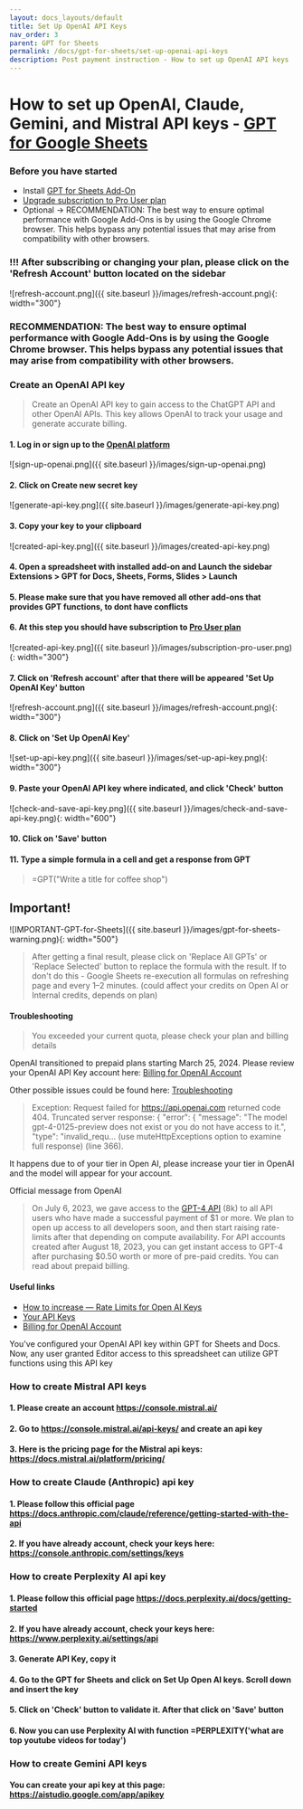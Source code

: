 ```yaml
---
layout: docs_layouts/default
title: Set Up OpenAI API Keys
nav_order: 3
parent: GPT for Sheets
permalink: /docs/gpt-for-sheets/set-up-openai-api-keys
description: Post payment instruction - How to set up OpenAI API keys
---
```


# How to set up OpenAI, Claude, Gemini, and Mistral API keys - <a href="/gpt-for-sheets/" target="_blank">GPT for Google Sheets</a>

### Before you have started
- Install <a href="https://workspace.google.com/marketplace/app/gpt_for_docs_sheets_forms_slides/466607203252" target="_blank">GPT for Sheets Add-On</a>
- <a href="/gpt-for-sheets/" target="_blank">Upgrade subscription to Pro User plan</a>
- Optional -> RECOMMENDATION: The best way to ensure optimal performance with Google Add-Ons is by using the Google Chrome browser. This helps bypass any potential issues that may arise from compatibility with other browsers.

### !!! After subscribing or changing your plan, please click on the 'Refresh Account' button located on the sidebar
![refresh-account.png]({{ site.baseurl }}/images/refresh-account.png){: width="300"}


### RECOMMENDATION: The best way to ensure optimal performance with Google Add-Ons is by using the Google Chrome browser. This helps bypass any potential issues that may arise from compatibility with other browsers. 

### Create an OpenAI API key

> Create an OpenAI API key to gain access to the ChatGPT API and other OpenAI APIs. This key allows OpenAI to track your usage and generate accurate billing.


#### 1. Log in or sign up to the <a href="https://platform.openai.com/account/api-keys" rel="noopener noreferrer nofollow" target="_blank">OpenAI platform</a>

![sign-up-openai.png]({{ site.baseurl }}/images/sign-up-openai.png)

#### 2. Click on Create new secret key

![generate-api-key.png]({{ site.baseurl }}/images/generate-api-key.png)

#### 3. Copy your key to your clipboard

![created-api-key.png]({{ site.baseurl }}/images/created-api-key.png)

#### 4. Open a spreadsheet with installed add-on and Launch the sidebar <b>Extensions > GPT for Docs, Sheets, Forms, Slides > Launch</b>
#### 5. Please make sure that you have removed all other add-ons that provides GPT functions, to dont have conflicts
#### 6. At this step you should have subscription to <a href="/gpt-for-sheets/" target="_blank">Pro User plan</a>
![created-api-key.png]({{ site.baseurl }}/images/subscription-pro-user.png){: width="300"}
#### 7. Click on 'Refresh account' after that there will be appeared 'Set Up OpenAI Key' button
![refresh-account.png]({{ site.baseurl }}/images/refresh-account.png){: width="300"}
#### 8. Click on 'Set Up OpenAI Key'
![set-up-api-key.png]({{ site.baseurl }}/images/set-up-api-key.png){: width="300"}
#### 9. Paste your OpenAI API key where indicated, and click 'Check' button
![check-and-save-api-key.png]({{ site.baseurl }}/images/check-and-save-api-key.png){: width="600"}
#### 10. Click on 'Save' button
#### 11. Type a simple formula in a cell and get a response from GPT
> =GPT("Write a title for coffee shop")


## Important!

![IMPORTANT-GPT-for-Sheets]({{ site.baseurl }}/images/gpt-for-sheets-warning.png){: width="500"}

> After getting a final result, please click on 'Replace All GPTs' or 'Replace Selected' button to replace the formula with the result.
> If to don't do this - Google Sheets re-execution all formulas on refreshing page and every 1–2 minutes. (could affect your credits on Open AI or Internal credits, depends on plan)


#### Troubleshooting
> You exceeded your current quota, please check your plan and billing details

OpenAI transitioned to prepaid plans starting March 25, 2024.
Please review your OpenAI API Key account here: <a href="https://platform.openai.com/account/billing/overview" rel="nofollow" target="_blank">Billing for OpenAI Account</a>

Other possible issues could be found here: <a target="_blank" href="/docs/support-gpt-sheets-docs-slides-forms-gmail/">Troubleshooting</a>


> Exception: Request failed for https://api.openai.com returned code 404. Truncated server response: { "error": { "message": "The model gpt-4-0125-preview does not exist or you do not have access to it.", "type": "invalid_requ... (use muteHttpExceptions option to examine full response) (line 366).

It happens due to of your tier in Open AI, please increase your tier in OpenAI and the model will appear for your account.

Official message from OpenAI
> On July 6, 2023, we gave access to the [GPT-4 API](https://platform.openai.com/docs/models/gpt-4) (8k) to all API users who have made a successful payment of $1 or more. We plan to open up access to all developers soon, and then start raising rate-limits after that depending on compute availability.
> For API accounts created after August 18, 2023, you can get instant access to GPT-4 after purchasing $0.50 worth or more of pre-paid credits. You can read about prepaid billing.

#### Useful links
- <a href="https://platform.openai.com/docs/guides/rate-limits?context=tier-free" rel="nofollow" target="_blank">How to increase — Rate Limits for Open AI Keys </a>
- <a href="https://platform.openai.com/api-keys" rel="nofollow" target="_blank">Your API Keys</a>
- <a href="https://platform.openai.com/account/billing/overview" rel="nofollow" target="_blank">Billing for OpenAI Account</a>




You've configured your OpenAI API key within GPT for Sheets and Docs. Now, any user granted Editor access to this spreadsheet can utilize GPT functions using this API key



### How to create Mistral API keys

#### 1. Please create an account https://console.mistral.ai/

#### 2. Go to https://console.mistral.ai/api-keys/ and create an api key

#### 3.  Here is the pricing page for the Mistral api keys: https://docs.mistral.ai/platform/pricing/


### How to create Claude (Anthropic) api key

#### 1. Please follow this official page https://docs.anthropic.com/claude/reference/getting-started-with-the-api

#### 2. If you have already account, check your keys here: https://console.anthropic.com/settings/keys


### How to create Perplexity AI api key

#### 1. Please follow this official page https://docs.perplexity.ai/docs/getting-started

#### 2. If you have already account, check your keys here: https://www.perplexity.ai/settings/api

#### 3. Generate API Key, copy it

#### 4. Go to the GPT for Sheets and click on Set Up Open AI keys. Scroll down and insert the key

#### 5. Click on 'Check' button to validate it. After that click on 'Save' button

#### 6. Now you can use Perplexity AI with function =PERPLEXITY('what are top youtube videos for today')





### How to create Gemini API keys

####  You can create your api key at this page: https://aistudio.google.com/app/apikey
